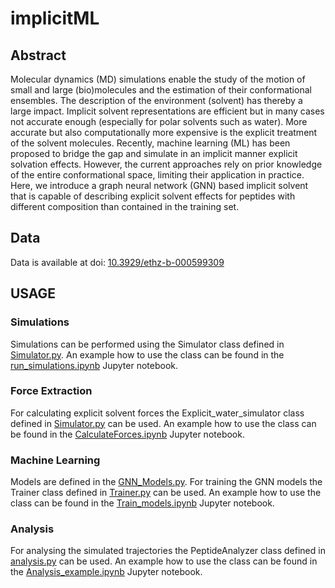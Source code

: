 # implicitML


## Abstract
Molecular dynamics (MD) simulations enable the study of the motion of small and large (bio)molecules and the estimation of their conformational ensembles. The description of the environment (solvent) has thereby a large impact. Implicit solvent representations are efficient but in many cases not accurate enough (especially for polar solvents such as water). More accurate but also computationally more expensive is the explicit treatment of the solvent molecules. Recently, machine learning (ML) has been proposed to bridge the gap and simulate in an implicit manner explicit solvation effects. However, the current approaches rely on prior knowledge of the entire conformational space, limiting their application in practice. Here, we introduce a graph neural network (GNN) based implicit solvent that is capable of describing explicit solvent effects for peptides with different composition than contained in the training set. 

## Data

Data is available at doi: [10.3929/ethz-b-000599309](https://doi.org/10.3929/ethz-b-000599309) 

## USAGE

### Simulations

Simulations can be performed using the Simulator class defined in  [Simulator.py](Simulation/Simulator.py). An example how to use the class can be found in the [run_simulations.ipynb](Simulation/run_simulations.ipynb) Jupyter notebook.

### Force Extraction

For calculating explicit solvent forces the Explicit_water_simulator class defined in [Simulator.py](Simulation/Simulator.py) can be used. An example how to use the class can be found in the [CalculateForces.ipynb](Simulation/CalculateForces.ipynb) Jupyter notebook.

### Machine Learning

Models are defined in the [GNN_Models.py](MachineLearning/GNN_Models.py). For training the GNN models the Trainer class defined in [Trainer.py](MachineLearning/GNN_Trainer.py) can be used. An example how to use the class can be found in the [Train_models.ipynb](MachineLearning/Train_models.ipynb) Jupyter notebook.

### Analysis

For analysing the simulated trajectories the PeptideAnalyzer class defined in [analysis.py](Analysis/analysis.py) can be used. An example how to use the class can be found in the [Analysis_example.ipynb](Analysis/Analysis_example.ipynb) Jupyter notebook.